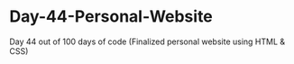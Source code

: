 # Day-44-Personal-Website
Day 44 out of 100 days of code (Finalized personal website using HTML &amp; CSS)
